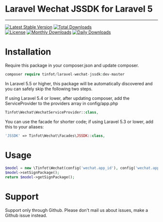 # Laravel Wechat JSSDK for Laravel 5


---

[![Latest Stable Version](https://poser.pugx.org/maatwebsite/excel/v/stable.png)](https://packagist.org/packages/richardtianke/laravel-wechat-jssdk) 
[![Total Downloads](https://poser.pugx.org/maatwebsite/excel/downloads.png)](https://packagist.org/packages/richardtianke/laravel-wechat-jssdk)  
[![License](https://poser.pugx.org/maatwebsite/excel/license.png)](https://packagist.org/packages/richardtianke/laravel-wechat-jssdk)
[![Monthly Downloads](https://poser.pugx.org/maatwebsite/excel/d/monthly.png)](https://packagist.org/packages/richardtianke/laravel-wechat-jssdk)
[![Daily Downloads](https://poser.pugx.org/maatwebsite/excel/d/daily.png)](https://packagist.org/packages/richardtianke/laravel-wechat-jssdk)

# Installation
Require this package in your composer.json and update composer. 

```php
composer require tinfot/laravel-wechat-jssdk:dev-master
```

In Laravel 5.5 or higher, this package will be automatically discovered and you can safely skip the following two steps.

If using Laravel 5.4 or lower, after updating composer, add the ServiceProvider to the providers array in config/app.php

```php
Tinfot\Wechat\WechatServiceProvider::class,
```


You can use the facade for shorter code; if using Laravel 5.3 or lower, add this to your aliases:
```php
'JSSDK' => Tinfot\Wechat\Facades\JSSDK::class,
```

# Usage

```php
$model = new \Tinfot\Wechat(config('wechat.app_id'), config('wechat.app_secret'), $request->input('url'));
$model->setSignPackage();
return $model->getSignPackage();
```

# Support
Support only through Github. Please don't mail us about issues, make a Github issue instead.